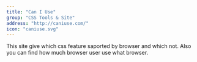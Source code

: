 ```yaml
---
title: "Can I Use"
group: "CSS Tools & Site"
address: "http://caniuse.com/"
icon: "caniuse.svg"
---
```


This site give which css feature saported by browser and which not. Also you can find how much browser user use what browser.  
